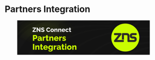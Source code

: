 # Partners Integration

<figure><img src="../.gitbook/assets/Partners.jpg" alt=""><figcaption></figcaption></figure>
